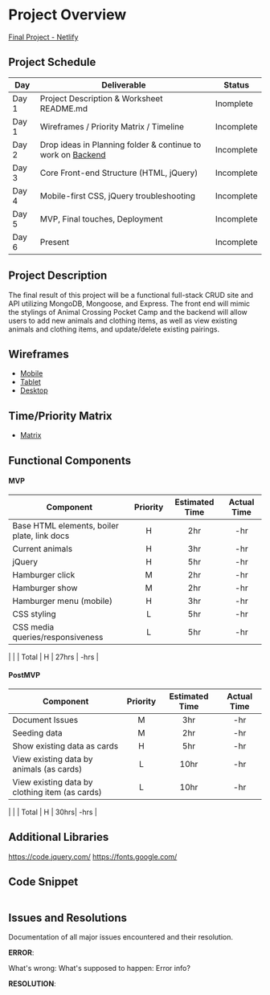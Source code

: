# Project Overview

[Final Project - Netlify](#)

## Project Schedule

|  Day | Deliverable | Status
|---|---| ---|
|Day 1| Project Description & Worksheet README.md | Inomplete
|Day 1| Wireframes / Priority Matrix / Timeline | Incomplete
|Day 2| Drop ideas in Planning folder & continue to work on [Backend](https://github.com/weilyl/project-2-backend) | Incomplete
|Day 3| Core Front-end Structure (HTML, jQuery) | Incomplete
|Day 4| Mobile-first CSS, jQuery troubleshooting | Incomplete
|Day 5| MVP, Final touches, Deployment | Incomplete
|Day 6| Present | Incomplete

## Project Description

The final result of this project will be a functional full-stack CRUD site and API utilizing MongoDB, Mongoose, and Express. The front end will mimic the stylings of Animal Crossing Pocket Camp and the backend will allow users to add new animals and clothing items, as well as view existing animals and clothing items, and update/delete existing pairings. 

## Wireframes

- [Mobile](https://res.cloudinary.com/dd3nkph31/image/upload/v1596417822/GAProject02/mobile-wireframe_hx2wyq.png)
- [Tablet](https://res.cloudinary.com/dd3nkph31/image/upload/v1596417822/GAProject02/tablet-wireframe_s3hqqy.png)
- [Desktop](https://res.cloudinary.com/dd3nkph31/image/upload/v1596417822/GAProject02/desktop-wireframe_xaqaek.png)

## Time/Priority Matrix 

- [Matrix](https://res.cloudinary.com/dd3nkph31/image/upload/v1596419387/GAProject02/frontendmatrix_uouekk.png)

## Functional Components

#### MVP

| Component | Priority | Estimated Time | Actual Time |
| --- | :---: | :---: | :---: | 
| Base HTML elements, boiler plate, link docs | H | 2hr | -hr |
| Current animals | H | 3hr | -hr | 
| jQuery | H | 5hr | -hr |
| Hamburger click | M | 2hr | -hr |
| Hamburger show | M | 2hr | -hr |
| Hamburger menu (mobile) | H | 3hr | -hr |
| CSS styling | L | 5hr | -hr| 
| CSS media queries/responsiveness | L | 5hr | -hr |
|
|
| Total | H | 27hrs | -hrs | 


#### PostMVP 

| Component | Priority | Estimated Time | Actual Time |
| --- | :---: |  :---: | :---: | 
| Document Issues | M | 3hr | -hr |
| Seeding data | M | 2hr | -hr |
| Show existing data as cards | H | 5hr | -hr |
| View existing data by animals (as cards) | L | 10hr | -hr |
| View existing data by clothing item (as cards) | L | 10hr | -hr |
| 
|
| Total | H | 30hrs| -hrs | 

## Additional Libraries

https://code.jquery.com/
https://fonts.google.com/ 


## Code Snippet

```

```

## Issues and Resolutions

Documentation of all major issues encountered and their resolution.

**ERROR**: 

What's wrong:
What's supposed to happen:
Error info?

**RESOLUTION**: 

